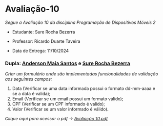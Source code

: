 # Avaliação-10

*Segue a Avaliação 10 da disciplina Programação de Dispositivos Móveis 2*

* Estudante: Sure Rocha Bezerra 

* Professor: Ricardo Duarte Taveira

* Data de Entrega: 11/10/2024
 
### Dupla: [Anderson Maia Santos](https://github.com/TheAnders007) e [Sure Rocha Bezerra](https://github.com/surerocha)

*Criar um formulário onde são implementadas funcionalidades de validação aos seguintes campos:*
1) Data (Verificar se uma data informada possui o formato dd-mm-aaaa e se a data é valida);
2) Email (Verificar se um email possui um formato válido);
3) CPF (Verificar se um CPF informado é valido);
4) Valor (Verificar se um valor informado é válido).


*Clique aqui para acessar o pdf -> [Avaliação 10.pdf](https://github.com/user-attachments/files/16983342/Avaliacao.10.pdf)*
